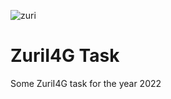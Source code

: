 ![zuri](https://user-images.githubusercontent.com/72349309/130020403-2673b427-ff42-455f-b58d-08aed8e07569.png)
# ZuriI4G Task
Some ZuriI4G task for the year 2022
